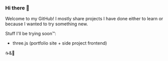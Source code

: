 ### Hi there 👋

<!--
**cat-telecaster/cat-telecaster** is a ✨ _special_ ✨ repository because its `README.md` (this file) appears on your GitHub profile.

Here are some ideas to get you started:

- 🔭 I’m currently working on ...
- 🌱 I’m currently learning ...
- 👯 I’m looking to collaborate on ...
- 🤔 I’m looking for help with ...
- 💬 Ask me about ...
- 📫 How to reach me: ...
- 😄 Pronouns: ...
- ⚡ Fun fact: ...
-->

Welcome to my GitHub!
I mostly share projects I have done either to learn or because I wanted to try something new.

Stuff I'll be trying soon™:
- three.js (portfolio site + side project frontend)

☕&🍵
